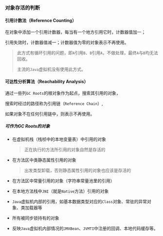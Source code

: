 ### 对象存活的判断



#### 引用计数法（Reference Counting）

在对象中添加一个引用计数器，每当有一个地方引用它时，计数器值加一；

引用失效时，计数器值减一；计数器值为零的对象表示不再使用。

> 此方式有循环引用的问题，即`A`引用`B`、`B`引用`A`，不做处理，最终`A`与`B`均无法回收。
>
> 主流的`Java`虚拟机没有使用此方式。



#### 可达性分析算法（Reachability Analysis）

通过一些列`GC Roots`的根对象作为起点，搜索其引用的对象，

搜索时经过的路径称为引用链（`Reference Chain`）,

如果对象不在任何引用链中，则表示不再使用。



##### 可作为GC Roots的对象

* 在虚拟机栈（栈桢中的本地变量表）中引用的对象

  > 正在执行的方法所引用的对象自然是存活的

* 在方法区中类静态属性引用的对象

  > 出发类型卸载，否则静态属性引用的对象也应该是存活的

* 在方法区中常量引用的对象（字符串常量池里的引用）
* 在本地方法栈中`JNI`（就是`Native`方法）引用的对象
* `Java`虚拟机内部的引用，如基本数据类型对应的`Class`对象、常驻的异常对象、类加载器等
* 所有被同步锁持有的对象
* 反映`Java`虚拟机内部情况的`JMXBean`、`JVMTI`中注册的回调、本地代码缓存等。

